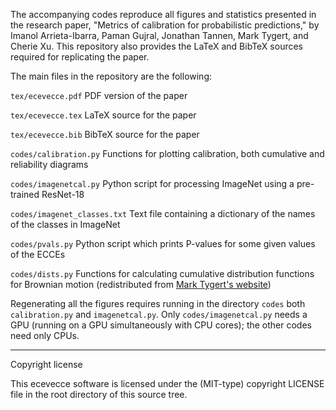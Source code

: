 The accompanying codes reproduce all figures and statistics presented in
the research paper, "Metrics of calibration for probabilistic predictions,"
by Imanol Arrieta-Ibarra, Paman Gujral, Jonathan Tannen, Mark Tygert, and
Cherie Xu. This repository also provides the LaTeX and BibTeX sources required
for replicating the paper.

The main files in the repository are the following:

``tex/ecevecce.pdf``
PDF version of the paper

``tex/ecevecce.tex``
LaTeX source for the paper

``tex/ecevecce.bib``
BibTeX source for the paper

``codes/calibration.py``
Functions for plotting calibration, both cumulative and reliability diagrams

``codes/imagenetcal.py``
Python script for processing ImageNet using a pre-trained ResNet-18

``codes/imagenet_classes.txt``
Text file containing a dictionary of the names of the classes in ImageNet

``codes/pvals.py``
Python script which prints P-values for some given values of the ECCEs

``codes/dists.py``
Functions for calculating cumulative distribution functions for Brownian motion
(redistributed from [Mark Tygert's website](http://tygert.com/dists.py))

Regenerating all the figures requires running in the directory ``codes`` both
``calibration.py`` and ``imagenetcal.py``. Only ``codes/imagenetcal.py`` needs
a GPU (running on a GPU simultaneously with CPU cores); the other codes need
only CPUs.

********************************************************************************

Copyright license

This ecevecce software is licensed under the (MIT-type) copyright LICENSE file
in the root directory of this source tree.
